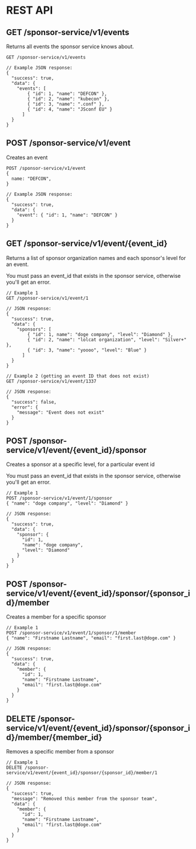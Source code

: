 # REST API

## GET /sponsor-service/v1/events
Returns all events the sponsor service knows about.
```
GET /sponsor-service/v1/events

// Example JSON response:
{
  "success": true,
  "data": {
    "events": [
        { "id": 1, "name": "DEFCON" },
        { "id": 2, "name": "kubecon" },
        { "id": 3, "name": ".conf" },
        { "id": 4, "name": "JSconf EU" }
      ]
  } 
}
```

## POST /sponsor-service/v1/event
Creates an event
```
POST /sponsor-service/v1/event
{
  name: "DEFCON",
}

// Example JSON response:
{
  "success": true,
  "data": {
    "event": { "id": 1, "name": "DEFCON" }
  } 
}
```


## GET /sponsor-service/v1/event/{event_id}
Returns a list of sponsor organization names and each sponsor's level for an event.

You must pass an event_id that exists in the sponsor service, otherwise you'll get an error.
```
// Example 1
GET /sponsor-service/v1/event/1

// JSON response:
{
  "success": true,
  "data": {
    "sponsors": [
        { "id": 1, name": "doge company", "level": "Diamond" },
        { "id": 2, "name": "lolcat organization", "level": "Silver+" },
        { "id": 3, "name": "yoooo", "level": "Blue" }
      ]
  }
}

// Example 2 (getting an event ID that does not exist)
GET /sponsor-service/v1/event/1337

// JSON response:
{
  "success": false,
  "error": { 
    "message": "Event does not exist"
  }
}
```

## POST /sponsor-service/v1/event/{event_id}/sponsor
Creates a sponsor at a specific level, for a particular event id

You must pass an event_id that exists in the sponsor service, otherwise you'll get an error.
```
// Example 1
POST /sponsor-service/v1/event/1/sponsor
{ "name": "doge company", "level": "Diamond" }

// JSON response:
{
  "success": true,
  "data": {
    "sponsor": {
      "id": 1,
      "name": "doge company",
      "level": "Diamond"
    }
  }
}
```

## POST /sponsor-service/v1/event/{event_id}/sponsor/{sponsor_id}/member
Creates a member for a specific sponsor

```
// Example 1
POST /sponsor-service/v1/event/1/sponsor/1/member
{ "name": "Firstname Lastname", "email": "first.last@doge.com" }

// JSON response:
{
  "success": true,
  "data": {
    "member": {
      "id": 1,
      "name": "Firstname Lastname",
      "email": "first.last@doge.com"
    }
  }
}
```

## DELETE /sponsor-service/v1/event/{event_id}/sponsor/{sponsor_id}/member/{member_id}
Removes a specific member from a sponsor

```
// Example 1
DELETE /sponsor-service/v1/event/{event_id}/sponsor/{sponsor_id}/member/1

// JSON response:
{
  "success": true,
  "message": "Removed this member from the sponsor team",
  "data": {
    "member": {
      "id": 1,
      "name": "Firstname Lastname",
      "email": "first.last@doge.com"
    }
  }
}
```